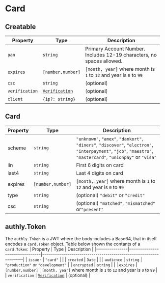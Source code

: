 # Card

## Creatable
| Property       | Type                             | Description                                                           |
|----------------|----------------------------------|-----------------------------------------------------------------------|
| `pan`          | `string`                         | Primary Account Number. Includes 12-19 characters, no spaces allowed. |
| `expires`      | `[number,number]`                | `[month, year]` where month is `1` to `12` and year is `0` to `99`    |
| `csc`          | `string`                         | (optional)                                                            |
| `verification` | [`Verification`](./verification) | (optional)                                                            |
| `client`       | `{ip?: string}`                  | (optional)                                                            |

## Card
| Property | Type              | Description                                                                                                                                                  |
|----------|-------------------|--------------------------------------------------------------------------------------------------------------------------------------------------------------|
| scheme   | `string`          | `"unknown"`, `"amex"`, `"dankort"`, `"diners"`, `"discover"`, `"electron"`, `"interpayment"`, `"jcb"`, `"maestro"`, `"mastercard"`, `"unionpay"` or `"visa"` |
| iin      | `string`          | First 6 digits on card                                                                                                                                       |
| last4    | `string`          | Last 4 digits on card                                                                                                                                        |
| expires  | `[number,number]` | `[month, year]` where month is `1` to `12` and year is `0` to `99`                                                                                           |
| type     | `string`          | (optional) `"debit"` or `"credit"`                                                                                                                           |
| csc      | `string`          | (optional) `"matched"`, `"mismatched"` or`"present"`                                                                                                         |


## authly.Token
The `authly.Token` is a JWT where the body includes a Base64, that in itself encodes a `card.Token` object.
Table below shown the contants of a `card.Token`:
| Property       | Type                            | Description                                                        |
|----------------|---------------------------------|--------------------------------------------------------------------|
| `issuer`       | `"card"`                        |                                                                    |
| `created`      | `Date`                          |                                                                    |
| `audience`     | `string`                        | `"production"` or `"development"`                                  |
| `encrypted`    | `string`                        |                                                                    |
| `expires`      | `[number,number]`               | `[month, year]` where month is `1` to `12` and year is `0` to `99` |
| `verification` | [`Verification`](#verification) | (optional)                                                         |